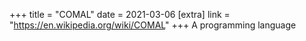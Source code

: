 +++
title = "COMAL"
date = 2021-03-06
[extra]
link = "https://en.wikipedia.org/wiki/COMAL"
+++
A programming language

